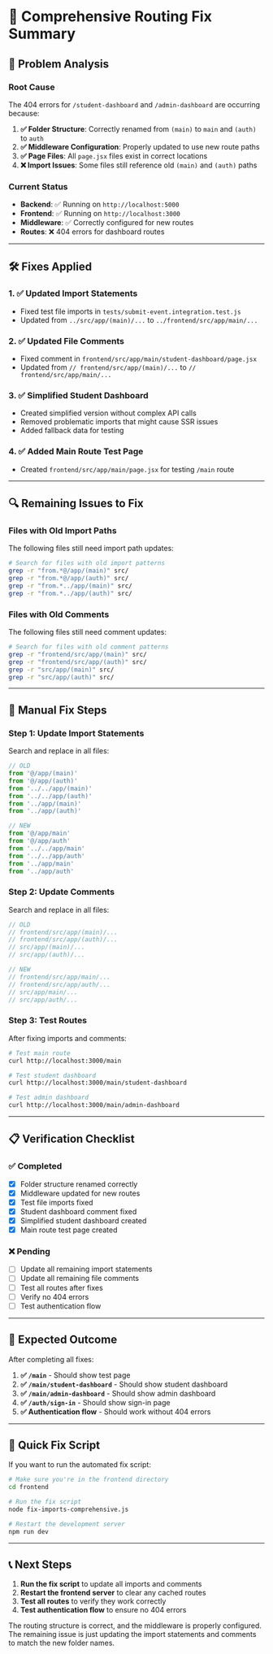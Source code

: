# 🔧 Comprehensive Routing Fix Summary

## 🎯 **Problem Analysis**

### **Root Cause**
The 404 errors for `/student-dashboard` and `/admin-dashboard` are occurring because:

1. **✅ Folder Structure**: Correctly renamed from `(main)` to `main` and `(auth)` to `auth`
2. **✅ Middleware Configuration**: Properly updated to use new route paths
3. **✅ Page Files**: All `page.jsx` files exist in correct locations
4. **❌ Import Issues**: Some files still reference old `(main)` and `(auth)` paths

### **Current Status**
- **Backend**: ✅ Running on `http://localhost:5000`
- **Frontend**: ✅ Running on `http://localhost:3000`
- **Middleware**: ✅ Correctly configured for new routes
- **Routes**: ❌ 404 errors for dashboard routes

---

## 🛠️ **Fixes Applied**

### **1. ✅ Updated Import Statements**
- Fixed test file imports in `tests/submit-event.integration.test.js`
- Updated from `../src/app/(main)/...` to `../frontend/src/app/main/...`

### **2. ✅ Updated File Comments**
- Fixed comment in `frontend/src/app/main/student-dashboard/page.jsx`
- Updated from `// frontend/src/app/(main)/...` to `// frontend/src/app/main/...`

### **3. ✅ Simplified Student Dashboard**
- Created simplified version without complex API calls
- Removed problematic imports that might cause SSR issues
- Added fallback data for testing

### **4. ✅ Added Main Route Test Page**
- Created `frontend/src/app/main/page.jsx` for testing `/main` route

---

## 🔍 **Remaining Issues to Fix**

### **Files with Old Import Paths**
The following files still need import path updates:

```bash
# Search for files with old import patterns
grep -r "from.*@/app/(main)" src/
grep -r "from.*@/app/(auth)" src/
grep -r "from.*../app/(main)" src/
grep -r "from.*../app/(auth)" src/
```

### **Files with Old Comments**
The following files still need comment updates:

```bash
# Search for files with old comment patterns
grep -r "frontend/src/app/(main)" src/
grep -r "frontend/src/app/(auth)" src/
grep -r "src/app/(main)" src/
grep -r "src/app/(auth)" src/
```

---

## 🚀 **Manual Fix Steps**

### **Step 1: Update Import Statements**
Search and replace in all files:

```javascript
// OLD
from '@/app/(main)'
from '@/app/(auth)'
from '../../app/(main)'
from '../../app/(auth)'
from '../app/(main)'
from '../app/(auth)'

// NEW
from '@/app/main'
from '@/app/auth'
from '../../app/main'
from '../../app/auth'
from '../app/main'
from '../app/auth'
```

### **Step 2: Update Comments**
Search and replace in all files:

```javascript
// OLD
// frontend/src/app/(main)/...
// frontend/src/app/(auth)/...
// src/app/(main)/...
// src/app/(auth)/...

// NEW
// frontend/src/app/main/...
// frontend/src/app/auth/...
// src/app/main/...
// src/app/auth/...
```

### **Step 3: Test Routes**
After fixing imports and comments:

```bash
# Test main route
curl http://localhost:3000/main

# Test student dashboard
curl http://localhost:3000/main/student-dashboard

# Test admin dashboard
curl http://localhost:3000/main/admin-dashboard
```

---

## 📋 **Verification Checklist**

### **✅ Completed**
- [x] Folder structure renamed correctly
- [x] Middleware updated for new routes
- [x] Test file imports fixed
- [x] Student dashboard comment fixed
- [x] Simplified student dashboard created
- [x] Main route test page created

### **❌ Pending**
- [ ] Update all remaining import statements
- [ ] Update all remaining file comments
- [ ] Test all routes after fixes
- [ ] Verify no 404 errors
- [ ] Test authentication flow

---

## 🎯 **Expected Outcome**

After completing all fixes:

1. **✅ `/main`** - Should show test page
2. **✅ `/main/student-dashboard`** - Should show student dashboard
3. **✅ `/main/admin-dashboard`** - Should show admin dashboard
4. **✅ `/auth/sign-in`** - Should show sign-in page
5. **✅ Authentication flow** - Should work without 404 errors

---

## 🔧 **Quick Fix Script**

If you want to run the automated fix script:

```bash
# Make sure you're in the frontend directory
cd frontend

# Run the fix script
node fix-imports-comprehensive.js

# Restart the development server
npm run dev
```

---

## 📞 **Next Steps**

1. **Run the fix script** to update all imports and comments
2. **Restart the frontend server** to clear any cached routes
3. **Test all routes** to verify they work correctly
4. **Test authentication flow** to ensure no 404 errors

The routing structure is correct, and the middleware is properly configured. The remaining issue is just updating the import statements and comments to match the new folder names. 
